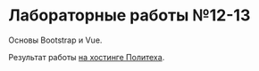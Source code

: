 # Лабораторные работы №12-13
Основы Bootstrap и Vue.

Результат работы [на хостинге Политеха](http://psharen.std-1746.ist.mospolytech.ru/lab12-13/index.html).
